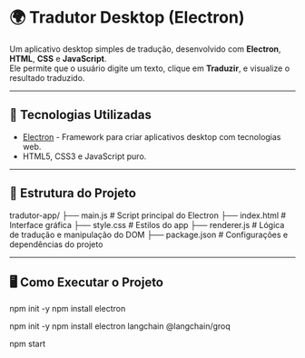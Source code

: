 # 🌍 Tradutor Desktop (Electron)

Um aplicativo desktop simples de tradução, desenvolvido com **Electron**, **HTML**, **CSS** e **JavaScript**.  
Ele permite que o usuário digite um texto, clique em **Traduzir**, e visualize o resultado traduzido.

---

## 🚀 Tecnologias Utilizadas
- [Electron](https://www.electronjs.org/) - Framework para criar aplicativos desktop com tecnologias web.
- HTML5, CSS3 e JavaScript puro.

---

## 📂 Estrutura do Projeto

tradutor-app/
├── main.js # Script principal do Electron
├── index.html # Interface gráfica
├── style.css # Estilos do app
├── renderer.js # Lógica de tradução e manipulação do DOM
├── package.json # Configurações e dependências do projeto

---

## 🖥️ Como Executar o Projeto

npm init -y
npm install electron

npm init -y
npm install electron langchain @langchain/groq

npm start

